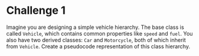 # Challenge 1

Imagine you are designing a simple vehicle hierarchy. The base class is called `Vehicle`, which contains common properties like `speed` and `fuel`. You also have two derived classes: `Car` and `Motorcycle`, both of which inherit from `Vehicle`. Create a pseudocode representation of this class hierarchy.
